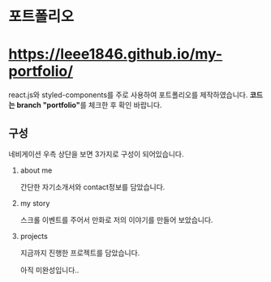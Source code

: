 <h1>포트폴리오</h1>
<a href="https://leee1846.github.io/my-portfolio/"><h1>https://leee1846.github.io/my-portfolio/</h1></a>
<p>react.js와 styled-components를 주로 사용하여 포트폴리오를 제작하였습니다. 
  <b>코드는 branch "portfolio"</b>를 체크한 후 확인 바랍니다.</p>
<h2>구성</h2>
<p>네비게이션 우측 상단을 보면 3가지로 구성이 되어있습니다.</p>
<ol>
  <li>
    about me
    <p>간단한 자기소개서와 contact정보를 담았습니다.</p>
  </li>
  <li>
    my story
    <p>스크롤 이벤트를 주어서 만화로 저의 이야기를 만들어 보았습니다.</p>
  </li>
  <li>
    projects
    <p>지금까지 진행한 프로젝트를 담았습니다.</p>
  </li>
</ul>

<p>아직 미완성입니다..</p>
